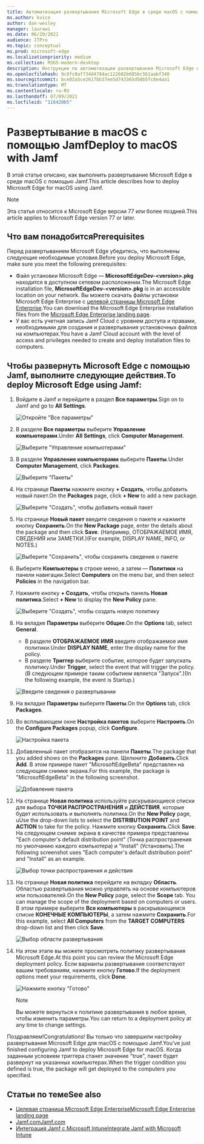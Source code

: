 ```yaml
---
title: Автоматизация развертывания Microsoft Edge в среде macOS с помощью Jamf
ms.author: kvice
author: dan-wesley
manager: laurawi
ms.date: 06/29/2021
audience: ITPro
ms.topic: conceptual
ms.prod: microsoft-edge
ms.localizationpriority: medium
ms.collection: M365-modern-desktop
description: Инструкции по автоматизации развертывания Microsoft Edge в среде macOS с помощью Jamf.
ms.openlocfilehash: 9c8fc0af734d4784ac122602b685bc561aabf340
ms.sourcegitcommit: bce02a5ce2617bb37ee5d743365d50b5fc8e4aa1
ms.translationtype: MT
ms.contentlocale: ru-RU
ms.lasthandoff: 07/09/2021
ms.locfileid: "11642065"
---
```

# <a name="deploy-to-macos-with-jamf"></a><span data-ttu-id="39627-103">Развертывание в macOS с помощью Jamf</span><span class="sxs-lookup"><span data-stu-id="39627-103">Deploy to macOS with Jamf</span></span>

<span data-ttu-id="39627-104">В этой статье описано, как выполнить развертывание Microsoft Edge в среде macOS с помощью Jamf.</span><span class="sxs-lookup"><span data-stu-id="39627-104">This article describes how to deploy Microsoft Edge for macOS using Jamf.</span></span>

> [!NOTE]
> <span data-ttu-id="39627-105">Эта статья относится к Microsoft Edge версии 77 или более поздней.</span><span class="sxs-lookup"><span data-stu-id="39627-105">This article applies to Microsoft Edge version 77 or later.</span></span>

## <a name="prerequisites"></a><span data-ttu-id="39627-106">Что вам понадобится</span><span class="sxs-lookup"><span data-stu-id="39627-106">Prerequisites</span></span>

<span data-ttu-id="39627-107">Перед развертыванием Microsoft Edge убедитесь, что выполнены следующие необходимые условия.</span><span class="sxs-lookup"><span data-stu-id="39627-107">Before you deploy Microsoft Edge, make sure you meet the following prerequisites:</span></span>

- <span data-ttu-id="39627-108">Файл установки Microsoft Edge — **MicrosoftEdgeDev-\<version\>.pkg** находится в доступном сетевом расположении.</span><span class="sxs-lookup"><span data-stu-id="39627-108">The Microsoft Edge installation file,  **MicrosoftEdgeDev-\<version\>.pkg** is in an accessible location on your network.</span></span> <span data-ttu-id="39627-109">Вы можете скачать файлы установки Microsoft Edge Enterprise с [целевой страницы Microsoft Edge Enterprise](https://aka.ms/EdgeEnterprise).</span><span class="sxs-lookup"><span data-stu-id="39627-109">You can download the Microsoft Edge Enterprise installation files from the [Microsoft Edge Enterprise landing page](https://aka.ms/EdgeEnterprise).</span></span>
- <span data-ttu-id="39627-110">У вас есть учетная запись Jamf Cloud с уровнем доступа и правами, необходимыми для создания и развертывания установочных файлов на компьютерах.</span><span class="sxs-lookup"><span data-stu-id="39627-110">You have a Jamf Cloud account with the level of access and privileges needed to create and deploy installation files to computers.</span></span>

## <a name="to-deploy-microsoft-edge-using-jamf"></a><span data-ttu-id="39627-111">Чтобы развернуть Microsoft Edge с помощью Jamf, выполните следующие действия.</span><span class="sxs-lookup"><span data-stu-id="39627-111">To deploy Microsoft Edge using Jamf:</span></span>

1. <span data-ttu-id="39627-112">Войдите в Jamf и перейдите в раздел **Все параметры**.</span><span class="sxs-lookup"><span data-stu-id="39627-112">Sign on to Jamf and go to **All Settings**.</span></span>

    ![Откройте "Все параметры"](./media/mac-deploy/jamf-dash-main-open-settings.png)

2. <span data-ttu-id="39627-114">В разделе **Все параметры** выберите **Управление компьютерами**.</span><span class="sxs-lookup"><span data-stu-id="39627-114">Under **All Settings**, click **Computer Management**.</span></span>

    ![Выберите "Управление компьютерами"](./media/mac-deploy/jamf-all-settings-computer-mgmt.png)

3. <span data-ttu-id="39627-116">В разделе **Управление компьютерами** выберите **Пакеты**.</span><span class="sxs-lookup"><span data-stu-id="39627-116">Under **Computer Management**, click **Packages**.</span></span>

    ![Выберите "Пакеты"](./media/mac-deploy/jamf-all-settings-computer-mgmt-pkgs.png)

4. <span data-ttu-id="39627-118">На странице **Пакеты** нажмите кнопку **+ Создать**, чтобы добавить новый пакет.</span><span class="sxs-lookup"><span data-stu-id="39627-118">On the **Packages** page, click **+ New** to add a new package.</span></span>

    ![Выберите "Создать", чтобы добавить новый пакет](./media/mac-deploy/jamf-all-settings-computer-mgmt-new-pkg.png)

5. <span data-ttu-id="39627-120">На странице **Новый пакет** введите сведения о пакете и нажмите кнопку **Сохранить**.</span><span class="sxs-lookup"><span data-stu-id="39627-120">On the **New Package** page, enter the details about the package and then click **Save**.</span></span> <span data-ttu-id="39627-121">(Например, ОТОБРАЖАЕМОЕ ИМЯ, СВЕДЕНИЯ или ЗАМЕТКИ.)</span><span class="sxs-lookup"><span data-stu-id="39627-121">(For example, DISPLAY NAME, INFO, or NOTES.)</span></span>

    ![Выберите "Сохранить", чтобы сохранить сведения о пакете](./media/mac-deploy/jamf-all-settings-computer-mgmt-save-pkg-info.png)

6. <span data-ttu-id="39627-123">Выберите **Компьютеры** в строке меню, а затем — **Политики** на панели навигации.</span><span class="sxs-lookup"><span data-stu-id="39627-123">Select **Computers** on the menu bar, and then select **Policies** in the navigation bar.</span></span>

7. <span data-ttu-id="39627-124">Нажмите кнопку **+ Создать**, чтобы открыть панель **Новая политика**.</span><span class="sxs-lookup"><span data-stu-id="39627-124">Select **+ New** to display the **New Policy** pane.</span></span>

    ![Выберите "Создать", чтобы создать новую политику](./media/mac-deploy/jamf-all-settings-computer-new-policy.png)

8. <span data-ttu-id="39627-126">На вкладке **Параметры** выберите **Общие**.</span><span class="sxs-lookup"><span data-stu-id="39627-126">On the **Options** tab, select **General**.</span></span>

    - <span data-ttu-id="39627-127">В разделе **ОТОБРАЖАЕМОЕ ИМЯ** введите отображаемое имя политики.</span><span class="sxs-lookup"><span data-stu-id="39627-127">Under **DISPLAY NAME**, enter the display name for the policy.</span></span>
    - <span data-ttu-id="39627-128">В разделе **Триггер** выберите событие, которое будет запускать политику.</span><span class="sxs-lookup"><span data-stu-id="39627-128">Under **Trigger**, select the event that will trigger the policy.</span></span> <span data-ttu-id="39627-129">(В следующем примере таким событием является "Запуск".)</span><span class="sxs-lookup"><span data-stu-id="39627-129">(In the following example, the event is Startup.)</span></span>

    ![Введите сведения о развертывании](./media/mac-deploy/jamf-all-settings-computer-cfg-policy.png)

9. <span data-ttu-id="39627-131">На вкладке **Параметры** выберите **Пакеты**.</span><span class="sxs-lookup"><span data-stu-id="39627-131">On the **Options** tab, click **Packages**.</span></span>

10. <span data-ttu-id="39627-132">Во всплывающем окне **Настройка пакетов** выберите **Настроить**.</span><span class="sxs-lookup"><span data-stu-id="39627-132">On the **Configure Packages** popup, click **Configure**.</span></span>

    ![Настройка пакета](./media/mac-deploy/jamf-all-settings-computer-policy-pkg-configure.png)

11. <span data-ttu-id="39627-134">Добавленный пакет отобразится на панели **Пакеты**.</span><span class="sxs-lookup"><span data-stu-id="39627-134">The package that you added shows on the **Packages** pane.</span></span> <span data-ttu-id="39627-135">Щелкните **Добавить**.</span><span class="sxs-lookup"><span data-stu-id="39627-135">Click **Add**.</span></span> <span data-ttu-id="39627-136">В этом примере пакет "MicrosoftEdgeBeta" представлен на следующем снимке экрана.</span><span class="sxs-lookup"><span data-stu-id="39627-136">For this example, the package is "MicrosoftEdgeBeta" in the following screenshot.</span></span>

    ![Добавление пакета](./media/mac-deploy/jamf-all-settings-computer-policy-pkg-add-beta.png)

12. <span data-ttu-id="39627-138">На странице **Новая политика** используйте раскрывающиеся списки для выбора **ТОЧКИ РАСПРОСТРАНЕНИЯ** и **ДЕЙСТВИЯ**, которые будет использовать и выполнять политика.</span><span class="sxs-lookup"><span data-stu-id="39627-138">On the **New Policy** page, uUse the drop-down lists to select the **DISTRIBUTION POINT** and **ACTION** to take for the policy.</span></span> <span data-ttu-id="39627-139">Нажмите кнопку **Сохранить**.</span><span class="sxs-lookup"><span data-stu-id="39627-139">Click **Save**.</span></span> <span data-ttu-id="39627-140">На следующем снимке экрана в качестве примера представлены "Each computer's default distribution point" (Точка распространения по умолчанию каждого компьютера) и "Install" (Установить).</span><span class="sxs-lookup"><span data-stu-id="39627-140">The following screenshot uses "Each computer's default distribution point" and "Install" as an example.</span></span>

    ![Выбор точки распространения и действия](./media/mac-deploy/jamf-all-settings-computer-mgmt-pkg-cfg-distro.png)

13. <span data-ttu-id="39627-142">На странице **Новая политика** перейдите на вкладку **Область**. Областью развертывания можно управлять на основе компьютеров или пользователей.</span><span class="sxs-lookup"><span data-stu-id="39627-142">On the **New Policy** page, select the **Scope** tab. You can manage the scope of the deployment based on computers or users.</span></span> <span data-ttu-id="39627-143">В этом примере выберите **Все компьютеры** в раскрывающемся списке **КОНЕЧНЫЕ КОМПЬЮТЕРЫ**, а затем нажмите **Сохранить**.</span><span class="sxs-lookup"><span data-stu-id="39627-143">For this example, select **All Computers** from the **TARGET COMPUTERS** drop-down list and then click **Save**.</span></span>

    ![Выбор области развертывания](./media/mac-deploy/jamf-all-settings-computer-mgmt-add-target.png)

14. <span data-ttu-id="39627-145">На этом этапе вы можете просмотреть политику развертывания Microsoft Edge.</span><span class="sxs-lookup"><span data-stu-id="39627-145">At this point you can review the Microsoft Edge deployment policy.</span></span> <span data-ttu-id="39627-146">Если варианты развертывания соответствуют вашим требованиям, нажмите кнопку **Готово**.</span><span class="sxs-lookup"><span data-stu-id="39627-146">If the deployment options meet your requirements, click **Done**.</span></span>

    ![Нажмите кнопку "Готово"](./media/mac-deploy/jamf-all-settings-computer-mgmt-finish-add-deployment.png)

    > [!NOTE]
    > <span data-ttu-id="39627-148">Вы можете вернуться к политике развертывания в любое время, чтобы изменить параметры.</span><span class="sxs-lookup"><span data-stu-id="39627-148">You can return to a deployment policy at any time to change settings.</span></span>

<span data-ttu-id="39627-149">Поздравляем!</span><span class="sxs-lookup"><span data-stu-id="39627-149">Congratulations!</span></span> <span data-ttu-id="39627-150">Вы только что завершили настройку развертывания Microsoft Edge для macOS с помощью Jamf.</span><span class="sxs-lookup"><span data-stu-id="39627-150">You’ve just finished configuring Jamf to deploy Microsoft Edge for macOS.</span></span> <span data-ttu-id="39627-151">Когда заданным условием триггера станет значение "true", пакет будет развернут на указанных компьютерах.</span><span class="sxs-lookup"><span data-stu-id="39627-151">When the trigger condition you defined is true, the package will get deployed to the computers you specified.</span></span>

## <a name="see-also"></a><span data-ttu-id="39627-152">Статьи по теме</span><span class="sxs-lookup"><span data-stu-id="39627-152">See also</span></span>

- [<span data-ttu-id="39627-153">Целевая страница Microsoft Edge Enterprise</span><span class="sxs-lookup"><span data-stu-id="39627-153">Microsoft Edge Enterprise landing page</span></span>](https://aka.ms/EdgeEnterprise)
- [<span data-ttu-id="39627-154">Jamf.com</span><span class="sxs-lookup"><span data-stu-id="39627-154">Jamf.com</span></span>](https://www.jamf.com/)
- [<span data-ttu-id="39627-155">Интеграция Jamf с Microsoft Intune</span><span class="sxs-lookup"><span data-stu-id="39627-155">Integrate Jamf with Microsoft Intune</span></span>](/intune/conditional-access-integrate-jamf)